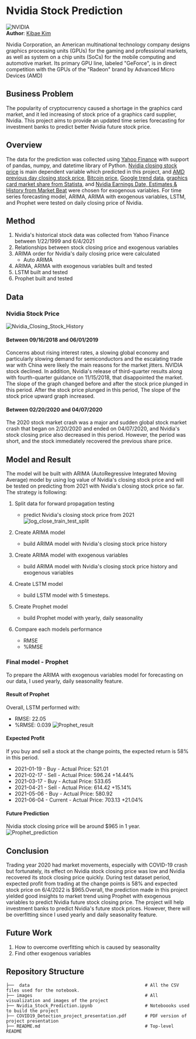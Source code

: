 # Nvidia Stock Prediction
![NVIDIA](images/nvidia_logo.jpg)<br>
**Author**: [Kibae Kim](mailto:rlqo7376@gmail.com)

Nvidia Corporation, an American multinational technology company designs graphics processing units (GPUs) for the gaming and professional markets, as well as system on a chip units (SoCs) for the mobile computing and automotive market. Its primary GPU line, labeled "GeForce", is in direct competition with the GPUs of the "Radeon" brand by Advanced Micro Devices (AMD)


## Business Problem
The popularity of cryptocurrency caused a shortage in the graphics card market, and it led increasing of stock price of a graphics card supplier, Nvidia. 
This project aims to provide an updated time series forecasting for investment banks to predict better Nvidia future stock price.



## Overview
The data for the prediction was collected using [Yahoo Finance](https://finance.yahoo.com/) with support of pandas, numpy, and datetime library of Python. [Nvidia closing stock price](https://finance.yahoo.com/quote/NVDA/history?p=NVDA) is main dependent variable which predicted in this project, and [AMD previous day closing stock price](https://finance.yahoo.com/quote/AMD?p=AMD&.tsrc=fin-srch), [Bitcoin price](https://finance.yahoo.com/quote/BTC-USD/history/), [Google trend data](https://trends.google.com/trends/explore?q=nvidia&geo=US), [graphics card market share from Statista](https://www.statista.com/statistics/274005/market-share-of-global-graphics-card-shipments-since-3rd-quarter-2010/), and [Nvidia Earnings Date, Estimates & History from Market Beat](https://www.marketbeat.com/stocks/NASDAQ/NVDA/earnings/) were chosen for exogenous variables. For time series forecasting model, ARIMA, ARIMA with exogenous variables, LSTM, and Prophet were tested on daily closing price of Nvidia.


## Method
1. Nvidia's historical stock data was collected from Yahoo Finance between 1/22/1999 and 6/4/2021
2. Relationships between stock closing price and exogenous variables
3. ARIMA order for Nvidia's daily closing price were calculated
    - Auto ARIMA
4. ARIMA, ARIMA with exogenous variables built and tested
5. LSTM built and tested
6. Prophet built and tested


## Data

### Nvidia Stock Price
![Nvidia_Closing_Stock_History](images/nvidia_stock_history.png)<br>

#### Between 09/16/2018 and 06/01/2019
Concerns about rising interest rates, a slowing global economy and particularly slowing demand for semiconductors and the escalating trade war with China were likely the main reasons for the market jitters. NVIDIA stock declined. In addition, Nvidia's release of third-quarter results along with fourth-quarter guidance on 11/15/2018, that disappointed the market. The slope of the graph changed before and after the stock price plunged in this period. After the stock price plunged in this period, The slope of the stock price upward graph increased.

#### Between 02/20/2020 and 04/07/2020
The 2020 stock market crash was a major and sudden global stock market crash that began on 2/20/2020 and ended on 04/07/2020, and Nvidia's stock closing price also decreased in this period. However, the period was short, and the stock immediately recovered the previous share price.


## Model and Result
The model will be built with ARIMA (AutoRegressive Integrated Moving Average) model by using log value of Nvidia's closing stock price and will be tested on predicting from 2021 with Nvidia's closing stock price so far. The strategy is following:

1. Split data for forward propagation testing
    - predict Nvidia's closing stock price from 2021
![log_close_train_test_split](images/log_close_train_test_split.png)<br>

2. Create ARIMA model
    - build ARIMA model with Nvidia's closing stock price history
3. Create ARIMA model with exogenous variables
    - build ARIMA model with Nvidia's closing stock price history and exogenous variables
4. Create LSTM model
    - build LSTM model with 5 timesteps.
5. Create Prophet model
    - build Prophet model with yearly, daily seasonality
6. Compare each models performance
    - RMSE
    - %RMSE
    
### Final model - Prophet

To prepare the ARIMA with exogenous variables model for forecasting on our data, I used yearly, daily seasonality feature.

#### Result of Prophet
Overall, LSTM performed with:
 - RMSE: 22.05
 - %RMSE: 0.039
![Prophet_result](images/prophet_result.png)<br>

#### Expected Profit
If you buy and sell a stock at the change points, the expected return is 58% in this period.
- 2021-01-19 - Buy     - Actual Price: 521.01
- 2021-02-17 - Sell    - Actual Price: 596.24 +14.44%
- 2021-03-17 - Buy     - Actual Price: 533.65
- 2021-04-21 - Sell    - Actual Price: 614.42 +15.14%
- 2021-05-06 - Buy     - Actual Price: 580.92
- 2021-06-04 - Current - Actual Price: 703.13 +21.04%

#### Future Prediction
Nvidia stock closing price will be around $965 in 1 year.
![Prophet_prediction](images/prophet_future.png)<br>




## Conclusion
Trading year 2020 had market movements, especially with COVID-19 crash but fortunately, its effect on Nvidia stock closing price was low and Nvidia recovered its stock closing price quickly. During test dataset period, expected profit from trading at the change points is 58% and expected stock price on 6/4/2022 is $965.Overall, the prediction made in this project yielded good insights to market trend using Prophet with exogenous variables to predict Nvidia future stock closing price. The project will help investment banks to predict Nvidia's future stock prices.
However, there will be overfitting since I used yearly and daily seasonality feature.


## Future Work
1. How to overcome overfitting which is caused by seasonality
2. Find other exogenous variables


## Repository Structure

```
├──  data                                            # All the CSV files used for the notebook.
├── images                                           # All visualization and images of the project
├── Nvidia_Stock_Prediction.ipynb                    # Noteboooks used to build the project
├── COVID19_Detection_project_presentation.pdf       # PDF version of project presentation
├── README.md                                        # Top-level README
```
